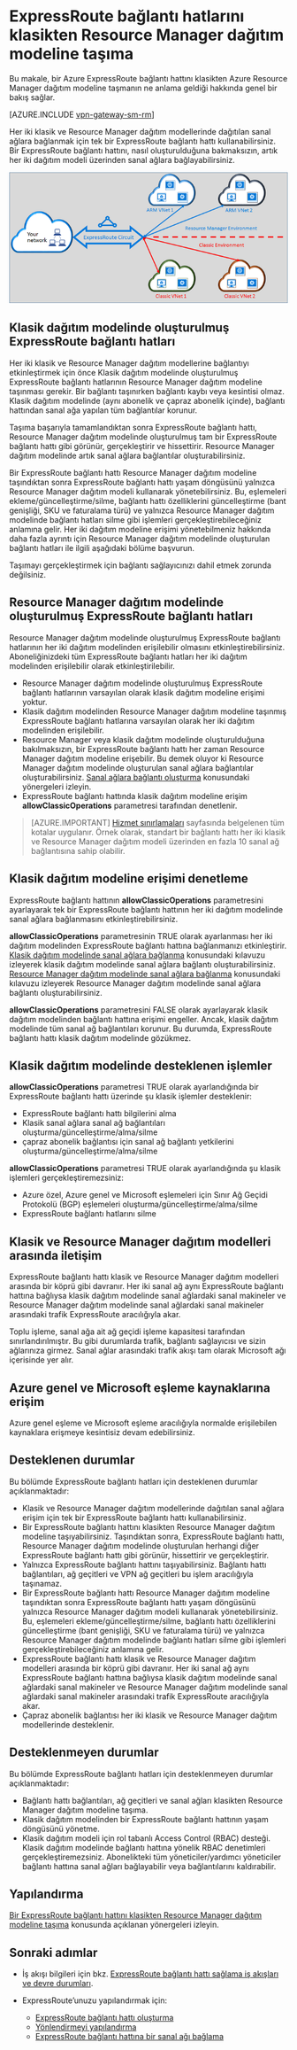 <properties
   pageTitle="ExpressRoute bağlantı hatlarını klasikten Resource Manager | Microsoft Azure’a taşıma"
   description="Bu sayfa, klasik ve Resource Manager dağıtım modelleri arasında köprü oluşturma hakkında bilmeniz gerekenlere genel bir bakış sağlar."
   documentationCenter="na"
   services="expressroute"
   authors="ganesr"
   manager="carmonm"
   editor=""/>
<tags
   ms.service="expressroute"
   ms.devlang="na"
   ms.topic="get-started-article"
   ms.tgt_pltfrm="na"
   ms.workload="infrastructure-services"
   ms.date="04/01/2016"
   ms.author="ganesr"/>

# ExpressRoute bağlantı hatlarını klasikten Resource Manager dağıtım modeline taşıma

Bu makale, bir Azure ExpressRoute bağlantı hattını klasikten Azure Resource Manager dağıtım modeline taşmanın ne anlama geldiği hakkında genel bir bakış sağlar.

[AZURE.INCLUDE [vpn-gateway-sm-rm](../../includes/vpn-gateway-classic-rm-include.md)]

Her iki klasik ve Resource Manager dağıtım modellerinde dağıtılan sanal ağlara bağlanmak için tek bir ExpressRoute bağlantı hattı kullanabilirsiniz. Bir ExpressRoute bağlantı hattını, nasıl oluşturulduğuna bakmaksızın, artık her iki dağıtım modeli üzerinden sanal ağlara bağlayabilirsiniz.

![Her iki dağıtım modeli üzerinden sanal ağlara bağlanan bir ExpressRoute bağlantı hattı](./media/expressroute-move/expressroute-move-1.png)

## Klasik dağıtım modelinde oluşturulmuş ExpressRoute bağlantı hatları

Her iki klasik ve Resource Manager dağıtım modellerine bağlantıyı etkinleştirmek için önce Klasik dağıtım modelinde oluşturulmuş ExpressRoute bağlantı hatlarının Resource Manager dağıtım modeline taşınması gerekir. Bir bağlantı taşınırken bağlantı kaybı veya kesintisi olmaz. Klasik dağıtım modelinde (aynı abonelik ve çapraz abonelik içinde), bağlantı hattından sanal ağa yapılan tüm bağlantılar korunur.

Taşıma başarıyla tamamlandıktan sonra ExpressRoute bağlantı hattı, Resource Manager dağıtım modelinde oluşturulmuş tam bir ExpressRoute bağlantı hattı gibi görünür, gerçekleştirir ve hissettirir. Resource Manager dağıtım modelinde artık sanal ağlara bağlantılar oluşturabilirsiniz.

Bir ExpressRoute bağlantı hattı Resource Manager dağıtım modeline taşındıktan sonra ExpressRoute bağlantı hattı yaşam döngüsünü yalnızca Resource Manager dağıtım modeli kullanarak yönetebilirsiniz. Bu, eşlemeleri ekleme/güncelleştirme/silme, bağlantı hattı özelliklerini güncelleştirme (bant genişliği, SKU ve faturalama türü) ve yalnızca Resource Manager dağıtım modelinde bağlantı hatları silme gibi işlemleri gerçekleştirebileceğiniz anlamına gelir. Her iki dağıtım modeline erişimi yönetebilmeniz hakkında daha fazla ayrıntı için Resource Manager dağıtım modelinde oluşturulan bağlantı hatları ile ilgili aşağıdaki bölüme başvurun.

Taşımayı gerçekleştirmek için bağlantı sağlayıcınızı dahil etmek zorunda değilsiniz.

## Resource Manager dağıtım modelinde oluşturulmuş ExpressRoute bağlantı hatları

Resource Manager dağıtım modelinde oluşturulmuş ExpressRoute bağlantı hatlarının her iki dağıtım modelinden erişilebilir olmasını etkinleştirebilirsiniz. Aboneliğinizdeki tüm ExpressRoute bağlantı hatları her iki dağıtım modelinden erişilebilir olarak etkinleştirilebilir.

- Resource Manager dağıtım modelinde oluşturulmuş ExpressRoute bağlantı hatlarının varsayılan olarak klasik dağıtım modeline erişimi yoktur.
- Klasik dağıtım modelinden Resource Manager dağıtım modeline taşınmış ExpressRoute bağlantı hatlarına varsayılan olarak her iki dağıtım modelinden erişilebilir.
- Resource Manager veya klasik dağıtım modelinde oluşturulduğuna bakılmaksızın, bir ExpressRoute bağlantı hattı her zaman Resource Manager dağıtım modeline erişebilir. Bu demek oluyor ki Resource Manager dağıtım modelinde oluşturulan sanal ağlara bağlantılar oluşturabilirsiniz. [Sanal ağlara bağlantı oluşturma](expressroute-howto-linkvnet-arm.md) konusundaki yönergeleri izleyin.
- ExpressRoute bağlantı hattında klasik dağıtım modeline erişim **allowClassicOperations** parametresi tarafından denetlenir.

>[AZURE.IMPORTANT] [Hizmet sınırlamaları](../azure-subscription-service-limits.md) sayfasında belgelenen tüm kotalar uygulanır. Örnek olarak, standart bir bağlantı hattı her iki klasik ve Resource Manager dağıtım modeli üzerinden en fazla 10 sanal ağ bağlantısına sahip olabilir.


## Klasik dağıtım modeline erişimi denetleme

ExpressRoute bağlantı hattının **allowClassicOperations** parametresini ayarlayarak tek bir ExpressRoute bağlantı hattının her iki dağıtım modelinde sanal ağlara bağlanmasını etkinleştirebilirsiniz.

**allowClassicOperations** parametresinin TRUE olarak ayarlanması her iki dağıtım modelinden ExpressRoute bağlantı hattına bağlanmanızı etkinleştirir. [Klasik dağıtım modelinde sanal ağlara bağlanma](expressroute-howto-linkvnet-classic.md) konusundaki kılavuzu izleyerek klasik dağıtım modelinde sanal ağlara bağlantı oluşturabilirsiniz. [Resource Manager dağıtım modelinde sanal ağlara bağlanma](expressroute-howto-linkvnet-arm.md) konusundaki kılavuzu izleyerek Resource Manager dağıtım modelinde sanal ağlara bağlantı oluşturabilirsiniz.

**allowClassicOperations** parametresini FALSE olarak ayarlayarak klasik dağıtım modelinden bağlantı hattına erişimi engeller. Ancak, klasik dağıtım modelinde tüm sanal ağ bağlantıları korunur. Bu durumda, ExpressRoute bağlantı hattı klasik dağıtım modelinde gözükmez.

## Klasik dağıtım modelinde desteklenen işlemler

**allowClassicOperations** parametresi TRUE olarak ayarlandığında bir ExpressRoute bağlantı hattı üzerinde şu klasik işlemler desteklenir:

 - ExpressRoute bağlantı hattı bilgilerini alma
 - Klasik sanal ağlara sanal ağ bağlantıları oluşturma/güncelleştirme/alma/silme
 - çapraz abonelik bağlantısı için sanal ağ bağlantı yetkilerini oluşturma/güncelleştirme/alma/silme

**allowClassicOperations** parametresi TRUE olarak ayarlandığında şu klasik işlemleri gerçekleştiremezsiniz:

 - Azure özel, Azure genel ve Microsoft eşlemeleri için Sınır Ağ Geçidi Protokolü (BGP) eşlemeleri oluşturma/güncelleştirme/alma/silme
 - ExpressRoute bağlantı hatlarını silme

## Klasik ve Resource Manager dağıtım modelleri arasında iletişim

ExpressRoute bağlantı hattı klasik ve Resource Manager dağıtım modelleri arasında bir köprü gibi davranır. Her iki sanal ağ aynı ExpressRoute bağlantı hattına bağlıysa klasik dağıtım modelinde sanal ağlardaki sanal makineler ve Resource Manager dağıtım modelinde sanal ağlardaki sanal makineler arasındaki trafik ExpressRoute aracılığıyla akar.

Toplu işleme, sanal ağa ait ağ geçidi işleme kapasitesi tarafından sınırlandırılmıştır. Bu gibi durumlarda trafik, bağlantı sağlayıcısı ve sizin ağlarınıza girmez.  Sanal ağlar arasındaki trafik akışı tam olarak Microsoft ağı içerisinde yer alır.

## Azure genel ve Microsoft eşleme kaynaklarına erişim

Azure genel eşleme ve Microsoft eşleme aracılığıyla normalde erişilebilen kaynaklara erişmeye kesintisiz devam edebilirsiniz.  

## Desteklenen durumlar

Bu bölümde ExpressRoute bağlantı hatları için desteklenen durumlar açıklanmaktadır:

 - Klasik ve Resource Manager dağıtım modellerinde dağıtılan sanal ağlara erişim için tek bir ExpressRoute bağlantı hattı kullanabilirsiniz.
 - Bir ExpressRoute bağlantı hattını klasikten Resource Manager dağıtım modeline taşıyabilirsiniz. Taşındıktan sonra, ExpressRoute bağlantı hattı, Resource Manager dağıtım modelinde oluşturulan herhangi diğer ExpressRoute bağlantı hattı gibi görünür, hissettirir ve gerçekleştirir.
 - Yalnızca ExpressRoute bağlantı hattını taşıyabilirsiniz. Bağlantı hattı bağlantıları, ağ geçitleri ve VPN ağ geçitleri bu işlem aracılığıyla taşınamaz.
 - Bir ExpressRoute bağlantı hattı Resource Manager dağıtım modeline taşındıktan sonra ExpressRoute bağlantı hattı yaşam döngüsünü yalnızca Resource Manager dağıtım modeli kullanarak yönetebilirsiniz. Bu, eşlemeleri ekleme/güncelleştirme/silme, bağlantı hattı özelliklerini güncelleştirme (bant genişliği, SKU ve faturalama türü) ve yalnızca Resource Manager dağıtım modelinde bağlantı hatları silme gibi işlemleri gerçekleştirebileceğiniz anlamına gelir.
 - ExpressRoute bağlantı hattı klasik ve Resource Manager dağıtım modelleri arasında bir köprü gibi davranır. Her iki sanal ağ aynı ExpressRoute bağlantı hattına bağlıysa klasik dağıtım modelinde sanal ağlardaki sanal makineler ve Resource Manager dağıtım modelinde sanal ağlardaki sanal makineler arasındaki trafik ExpressRoute aracılığıyla akar.
 - Çapraz abonelik bağlantısı her iki klasik ve Resource Manager dağıtım modellerinde desteklenir.

## Desteklenmeyen durumlar

Bu bölümde ExpressRoute bağlantı hatları için desteklenmeyen durumlar açıklanmaktadır:

 - Bağlantı hattı bağlantıları, ağ geçitleri ve sanal ağları klasikten Resource Manager dağıtım modeline taşıma.
 - Klasik dağıtım modelinden bir ExpressRoute bağlantı hattının yaşam döngüsünü yönetme.
 - Klasik dağıtım modeli için rol tabanlı Access Control (RBAC) desteği. Klasik dağıtım modelinde bağlantı hattına yönelik RBAC denetimleri gerçekleştiremezsiniz. Abonelikteki tüm yöneticiler/yardımcı yöneticiler bağlantı hattına sanal ağları bağlayabilir veya bağlantılarını kaldırabilir.

## Yapılandırma

[Bir ExpressRoute bağlantı hattını klasikten Resource Manager dağıtım modeline taşıma](expressroute-howto-move-arm.md) konusunda açıklanan yönergeleri izleyin.

## Sonraki adımlar

- İş akışı bilgileri için bkz. [ExpressRoute bağlantı hattı sağlama iş akışları ve devre durumları](expressroute-workflows.md).
- ExpressRoute’unuzu yapılandırmak için:

    - [ExpressRoute bağlantı hattı oluşturma](expressroute-howto-circuit-arm.md)
    - [Yönlendirmeyi yapılandırma](expressroute-howto-routing-arm.md)
    - [ExpressRoute bağlantı hattına bir sanal ağı bağlama](expressroute-howto-linkvnet-arm.md)



<!--HONumber=Jun16_HO2-->


